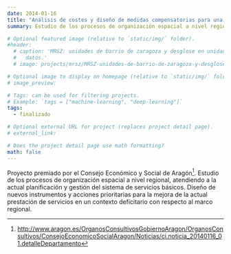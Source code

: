 ```yaml
---
date: 2014-01-16
title: "Análisis de costes y diseño de medidas compensatorias para una más eficaz prestación de servicios básicos en Aragón"
summary: Estudio de los procesos de organización espacial a nivel regional, atendiendo a la actual planificación y gestión del sistema de servicios básicos.

# Optional featured image (relative to `static/img/` folder).
#header:
  # caption: 'MRSZ: unidades de barrio de zaragoza y desglose en unidades de toma de
  #   datos.'
  # image: projects/mrsz/MRSZ-unidades-de-barrio-de-zaragoza-y-desglose-en-unidades-de-toma-de-datos.png

# Optional image to display on homepage (relative to `static/img/` folder).
# image_preview:

# Tags: can be used for filtering projects.
# Example: `tags = ["machine-learning", "deep-learning"]`
tags:
  - finalizado

# Optional external URL for project (replaces project detail page).
# external_link:

# Does the project detail page use math formatting?
math: false
---
```


Proyecto premiado por el Consejo Económico y Social de Aragón[^1]. Estudio de los procesos de organización espacial a nivel regional, atendiendo a la actual planificación y gestión del sistema de servicios básicos. Diseño de nuevos instrumentos y acciones prioritarias para la mejora de la actual prestación de servicios en un contexto deficitario con respecto al marco regional.

[^1]: http://www.aragon.es/OrganosConsultivosGobiernoAragon/OrganosConsultivos/ConsejoEconomicoSocialAragon/Noticias/ci.noticia_20140116_01.detalleDepartamento

